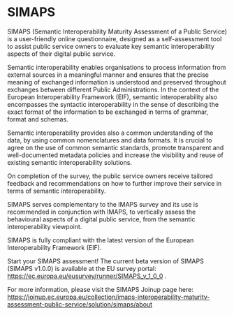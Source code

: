 # SIMAPS
SIMAPS (Semantic Interoperability Maturity Assessment of a Public Service) is a user-friendly online questionnaire, designed as a self-assessment tool to assist public service owners to evaluate key semantic interoperability aspects of their digital public service.

Semantic interoperability enables organisations to process information from external sources in a meaningful manner and ensures that the precise meaning of exchanged information is understood and preserved throughout exchanges between different  Public Administrations.  In the context of the European Interoperability Framework (EIF), semantic interoperability also encompasses the syntactic interoperability in the sense of describing the exact format of the information to be exchanged in terms of grammar, format and schemas. 

Semantic interoperability provides also a common understanding of the data, by using common nomenclatures and data formats. It is crucial to agree on the use of common semantic standards, promote transparent and well-documented metadata policies and increase the visibility and reuse of existing semantic interoperability solutions.

On completion of the survey, the public service owners receive tailored feedback and recommendations on how to further improve their service in terms of semantic interoperability.

SIMAPS serves complementary to the IMAPS survey and its use is recommended in conjunction with IMAPS, to vertically assess the behavioural aspects of a digital public service, from the semantic interoperability viewpoint.

SIMAPS is fully compliant with the latest version of the European Interoperability Framework (EIF).

Start your SIMAPS assessment!
The current beta version of SIMAPS (SIMAPS v1.0.0) is available at the EU survey portal: https://ec.europa.eu/eusurvey/runner/SIMAPS_v_1_0_0 .

For more information, please visit the SIMAPS Joinup page here: https://joinup.ec.europa.eu/collection/imaps-interoperability-maturity-assessment-public-service/solution/simaps/about
